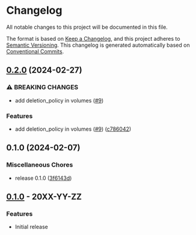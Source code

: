 # Changelog

All notable changes to this project will be documented in this file.

The format is based on
[Keep a Changelog](https://keepachangelog.com/en/1.0.0/),
and this project adheres to
[Semantic Versioning](https://semver.org/spec/v2.0.0.html).
This changelog is generated automatically based on [Conventional Commits](https://www.conventionalcommits.org/en/v1.0.0/).

## [0.2.0](https://github.com/GoogleCloudPlatform/terraform-google-netapp-volumes/compare/v0.1.0...v0.2.0) (2024-02-27)


### ⚠ BREAKING CHANGES

* add deletion_policy in volumes ([#9](https://github.com/GoogleCloudPlatform/terraform-google-netapp-volumes/issues/9))

### Features

* add deletion_policy in volumes ([#9](https://github.com/GoogleCloudPlatform/terraform-google-netapp-volumes/issues/9)) ([c786042](https://github.com/GoogleCloudPlatform/terraform-google-netapp-volumes/commit/c78604263a3d0fe4dc5e61a29cc18ff76f0999ed))

## 0.1.0 (2024-02-07)


### Miscellaneous Chores

* release 0.1.0 ([3f6143d](https://github.com/GoogleCloudPlatform/terraform-google-netapp-volumes/commit/3f6143db29129b1f2fac472c8de6e0ef5d8fced1))

## [0.1.0](https://github.com/terraform-google-modules/terraform-google-netapp-volume/releases/tag/v0.1.0) - 20XX-YY-ZZ

### Features

- Initial release

[0.1.0]: https://github.com/terraform-google-modules/terraform-google-netapp-volume/releases/tag/v0.1.0
